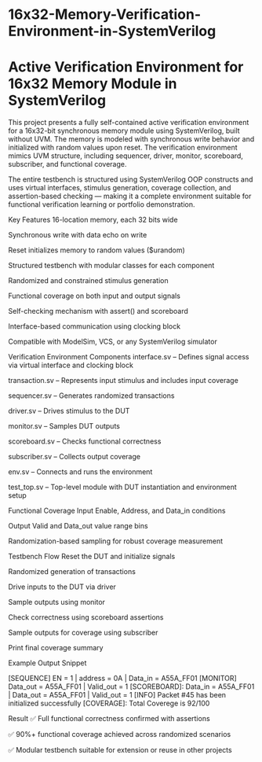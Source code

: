 # 16x32-Memory-Verification-Environment-in-SystemVerilog

Active Verification Environment for 16x32 Memory Module in SystemVerilog
==========================================================================

This project presents a fully self-contained active verification environment for a 16x32-bit synchronous memory module using SystemVerilog, built without UVM. The memory is modeled with synchronous write behavior and initialized with random values upon reset. The verification environment mimics UVM structure, including sequencer, driver, monitor, scoreboard, subscriber, and functional coverage.

The entire testbench is structured using SystemVerilog OOP constructs and uses virtual interfaces, stimulus generation, coverage collection, and assertion-based checking — making it a complete environment suitable for functional verification learning or portfolio demonstration.

Key Features
16-location memory, each 32 bits wide

Synchronous write with data echo on write

Reset initializes memory to random values ($urandom)

Structured testbench with modular classes for each component

Randomized and constrained stimulus generation

Functional coverage on both input and output signals

Self-checking mechanism with assert() and scoreboard

Interface-based communication using clocking block

Compatible with ModelSim, VCS, or any SystemVerilog simulator

Verification Environment Components
interface.sv – Defines signal access via virtual interface and clocking block

transaction.sv – Represents input stimulus and includes input coverage

sequencer.sv – Generates randomized transactions

driver.sv – Drives stimulus to the DUT

monitor.sv – Samples DUT outputs

scoreboard.sv – Checks functional correctness

subscriber.sv – Collects output coverage

env.sv – Connects and runs the environment

test_top.sv – Top-level module with DUT instantiation and environment setup

Functional Coverage
  Input Enable, Address, and Data_in conditions

  Output Valid and Data_out value range bins

  Randomization-based sampling for robust coverage measurement

Testbench Flow
Reset the DUT and initialize signals

Randomized generation of transactions

Drive inputs to the DUT via driver

Sample outputs using monitor

Check correctness using scoreboard assertions

Sample outputs for coverage using subscriber

Print final coverage summary

Example Output Snippet

[SEQUENCE] EN = 1 | address = 0A | Data_in = A55A_FF01
[MONITOR] Data_out = A55A_FF01 | Valid_out = 1
[SCOREBOARD]: Data_in = A55A_FF01 | Data_out = A55A_FF01 | Valid_out = 1
[INFO] Packet #45 has been initialized successfully
[COVERAGE]: Total Coverege is 92/100

Result
✅ Full functional correctness confirmed with assertions

✅ 90%+ functional coverage achieved across randomized scenarios

✅ Modular testbench suitable for extension or reuse in other projects

